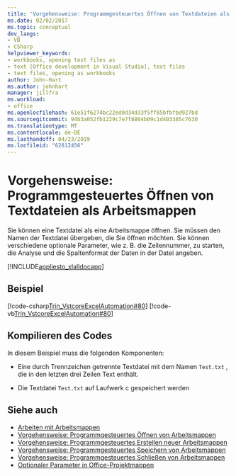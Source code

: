 ```yaml
---
title: 'Vorgehensweise: Programmgesteuertes Öffnen von Textdateien als Arbeitsmappen'
ms.date: 02/02/2017
ms.topic: conceptual
dev_langs:
- VB
- CSharp
helpviewer_keywords:
- workbooks, opening text files as
- text [Office development in Visual Studio], text files
- text files, opening as workbooks
author: John-Hart
ms.author: johnhart
manager: jillfra
ms.workload:
- office
ms.openlocfilehash: 61e51f6274bc22ed0d34d33f5ff85bfbfbd927bd
ms.sourcegitcommit: 94b3a052fb1229c7e7f8804b09c1d403385c7630
ms.translationtype: MT
ms.contentlocale: de-DE
ms.lasthandoff: 04/23/2019
ms.locfileid: "62812456"
---
```

# <a name="how-to-programmatically-open-text-files-as-workbooks"></a>Vorgehensweise: Programmgesteuertes Öffnen von Textdateien als Arbeitsmappen
  Sie können eine Textdatei als eine Arbeitsmappe öffnen. Sie müssen den Namen der Textdatei übergeben, die Sie öffnen möchten. Sie können verschiedene optionale Parameter, wie z. B. die Zeilennummer, zu starten, die Analyse und die Spaltenformat der Daten in der Datei angeben.

 [!INCLUDE[appliesto_xlalldocapp](../vsto/includes/appliesto-xlalldocapp-md.md)]

## <a name="example"></a>Beispiel
 [!code-csharp[Trin_VstcoreExcelAutomation#80](../vsto/codesnippet/CSharp/Trin_VstcoreExcelAutomationCS/Sheet1.cs#80)]
 [!code-vb[Trin_VstcoreExcelAutomation#80](../vsto/codesnippet/VisualBasic/Trin_VstcoreExcelAutomation/Sheet1.vb#80)]

## <a name="compile-the-code"></a>Kompilieren des Codes
 In diesem Beispiel muss die folgenden Komponenten:

- Eine durch Trennzeichen getrennte Textdatei mit dem Namen `Test.txt` , die in den letzten drei Zeilen Text enthält.

- Die Textdatei `Test.txt` auf Laufwerk c gespeichert werden

## <a name="see-also"></a>Siehe auch
- [Arbeiten mit Arbeitsmappen](../vsto/working-with-workbooks.md)
- [Vorgehensweise: Programmgesteuertes Öffnen von Arbeitsmappen](../vsto/how-to-programmatically-open-workbooks.md)
- [Vorgehensweise: Programmgesteuertes Erstellen neuer Arbeitsmappen](../vsto/how-to-programmatically-create-new-workbooks.md)
- [Vorgehensweise: Programmgesteuertes Speichern von Arbeitsmappen](../vsto/how-to-programmatically-save-workbooks.md)
- [Vorgehensweise: Programmgesteuertes Schließen von Arbeitsmappen](../vsto/how-to-programmatically-close-workbooks.md)
- [Optionaler Parameter in Office-Projektmappen](../vsto/optional-parameters-in-office-solutions.md)
